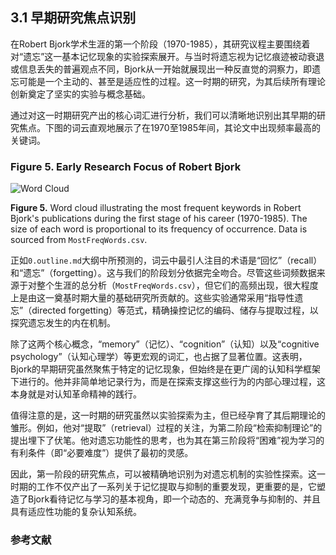 ## 3.1 早期研究焦点识别

在Robert Bjork学术生涯的第一个阶段（1970-1985），其研究议程主要围绕着对“遗忘”这一基本记忆现象的实验探索展开。与当时将遗忘视为记忆痕迹被动衰退或信息丢失的普遍观点不同，Bjork从一开始就展现出一种反直觉的洞察力，即遗忘可能是一个主动的、甚至是适应性的过程。这一时期的研究，为其后续所有理论创新奠定了坚实的实验与概念基础。

通过对这一时期研究产出的核心词汇进行分析，我们可以清晰地识别出其早期的研究焦点。下图的词云直观地展示了在1970至1985年间，其论文中出现频率最高的关键词。

### Figure 5. Early Research Focus of Robert Bjork

![Word Cloud](https://mdn.alipayobjects.com/one_clip/afts/img/m4xeRpcyP1gAAAAAXzAAAAgAoEACAQFr/original)

**Figure 5.** Word cloud illustrating the most frequent keywords in Robert Bjork's publications during the first stage of his career (1970-1985). The size of each word is proportional to its frequency of occurrence. Data is sourced from `MostFreqWords.csv`.

正如`0.outline.md`大纲中所预测的，词云中最引人注目的术语是“回忆”（recall）和“遗忘”（forgetting）。这与我们的阶段划分依据完全吻合。尽管这些词频数据来源于对整个生涯的总分析（`MostFreqWords.csv`），但它们的高频出现，很大程度上是由这一奠基时期大量的基础研究所贡献的。这些实验通常采用“指导性遗忘”（directed forgetting）等范式，精确操控记忆的编码、储存与提取过程，以探究遗忘发生的内在机制。

除了这两个核心概念，“memory”（记忆）、“cognition”（认知）以及“cognitive psychology”（认知心理学）等更宏观的词汇，也占据了显著位置。这表明，Bjork的早期研究虽然聚焦于特定的记忆现象，但始终是在更广阔的认知科学框架下进行的。他并非简单地记录行为，而是在探索支撑这些行为的内部心理过程，这本身就是对认知革命精神的践行。

值得注意的是，这一时期的研究虽然以实验探索为主，但已经孕育了其后期理论的雏形。例如，他对“提取”（retrieval）过程的关注，为第二阶段“检索抑制理论”的提出埋下了伏笔。他对遗忘功能性的思考，也为其在第三阶段将“困难”视为学习的有利条件（即“必要难度”）提供了最初的灵感。

因此，第一阶段的研究焦点，可以被精确地识别为对遗忘机制的实验性探索。这一时期的工作不仅产出了一系列关于记忆提取与抑制的重要发现，更重要的是，它塑造了Bjork看待记忆与学习的基本视角，即一个动态的、充满竞争与抑制的、并且具有适应性功能的复杂认知系统。

### 参考文献


